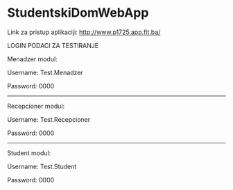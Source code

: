 # StudentskiDomWebApp

Link za pristup aplikaciji: http://www.p1725.app.fit.ba/

LOGIN PODACI ZA TESTIRANJE


Menadzer modul:

Username: Test.Menadzer

Password: 0000

------------------


Recepcioner modul:

Username: Test.Recepcioner

Password: 0000

------------------

Student modul:

Username: Test.Student

Password: 0000





